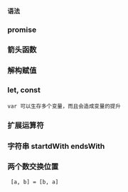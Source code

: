 #### 语法
### promise 
### 箭头函数
### 解构赋值
### let, const
    var 可以生存多个变量，而且会造成变量的提升
### 扩展运算符
### 字符串 startdWith endsWith
### 两个数交换位置
 `` [a, b] = [b, a]``